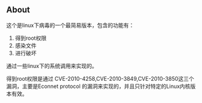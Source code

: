 ## About ##

这个是linux下病毒的一个最简易版本，包含的功能有：

1. 得到root权限
2. 感染文件
3. 进行破坏

通过一些linux下的系统调用来实现的。

得到root权限是通过 CVE-2010-4258,CVE-2010-3849,CVE-2010-3850这三个漏洞，主要是Econnet protocol 的漏洞来实现的，并且只针对特定的Linux内核版本有效。

